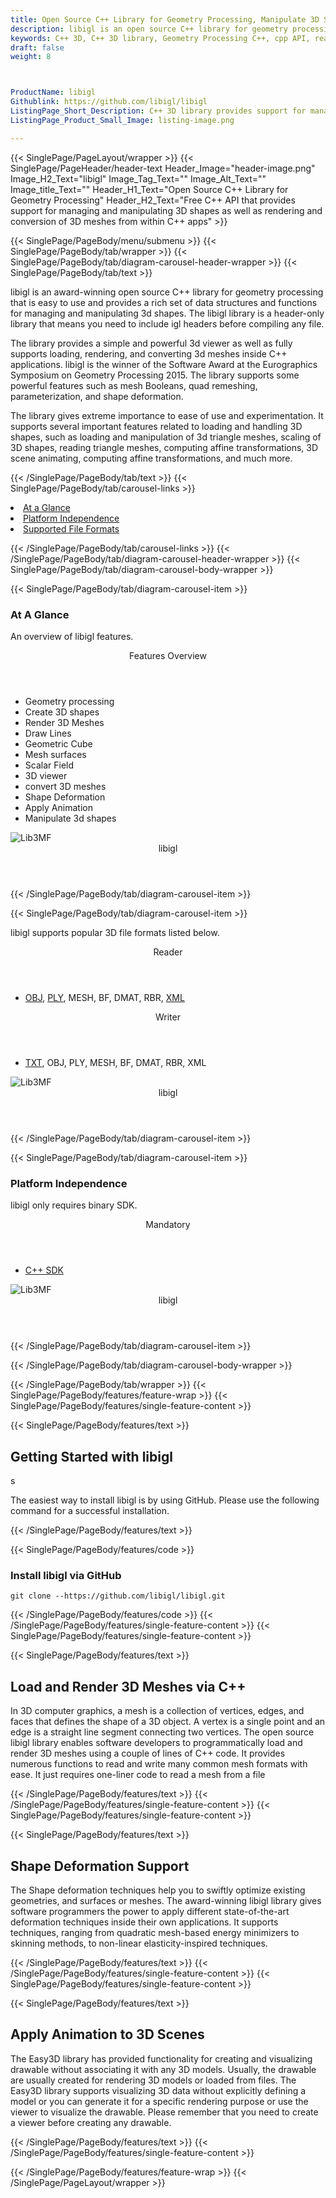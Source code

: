 ```yaml
---
title: Open Source C++ Library for Geometry Processing, Manipulate 3D Shapes
description: libigl is an open source C++ library for geometry processing, handling of 3D shapes, scaling, reading triangle meshes, 3D scene animating & more
keywords: C++ 3D, C++ 3D library, Geometry Processing C++, cpp API, read 3D Files, write 3D Files, convert 3D Files, Open Source 3D library, Render 3D files, Open Source Cpp Library, 3D Modeling creation, read 3D Files Rendering, 3D Files Processing, 3d viewer support, 3d triangle meshes, scaling of 3D shapes
draft: false
weight: 8



ProductName: libigl 
Githublink: https://github.com/libigl/libigl
ListingPage_Short_Description: C++ 3D library provides support for managing and manipulating 3D shapes as well as loading and rendering 3D meshes with ease
ListingPage_Product_Small_Image: listing-image.png 

---
```


{{< SinglePage/PageLayout/wrapper >}}
{{< SinglePage/PageHeader/header-text
Header_Image="header-image.png"
Image_H2_Text="libigl"
Image_Tag_Text=""
Image_Alt_Text=""
Image_title_Text=""
Header_H1_Text="Open Source C++ Library for Geometry Processing"
Header_H2_Text="Free C++ API that provides support for managing and manipulating 3D shapes as well as rendering and conversion of 3D meshes from within C++ apps" >}}

{{< SinglePage/PageBody/menu/submenu >}}
{{< SinglePage/PageBody/tab/wrapper >}}
{{< SinglePage/PageBody/tab/diagram-carousel-header-wrapper >}}
{{< SinglePage/PageBody/tab/text >}}



<p>libigl is an award-winning open source C++ library for geometry processing that is easy to use and provides a rich set of data structures and functions for managing and manipulating 3d shapes. The libigl library is a header-only library that means you need to include igl headers before compiling any file.</p>
<p>The library provides a simple and powerful 3d viewer as well as fully supports loading, rendering, and converting 3d meshes inside C++ applications. libigl is the winner of the Software Award at the Eurographics Symposium on Geometry Processing 2015. The library supports some powerful features such as mesh Booleans, quad remeshing, parameterization, and shape deformation.</p>
<p>The library gives extreme importance to ease of use and experimentation. It supports several important features related to loading and handling 3D shapes, such as loading and manipulation of 3d triangle meshes, scaling of 3D shapes, reading triangle meshes, computing affine transformations, 3D scene animating, computing affine transformations, and much more.</p>


{{< /SinglePage/PageBody/tab/text >}}
{{< SinglePage/PageBody/tab/carousel-links >}}

<li data-target="#diagramcarousel" data-slide-to="0"><a href="#">At a Glance</a></li>
<li data-target="#diagramcarousel" data-slide-to="2"><a href="#">Platform Independence</a></li>
<li data-target="#diagramcarousel" data-slide-to="1"><a class="activetab" href="#">Supported File Formats</a></li>


{{< /SinglePage/PageBody/tab/carousel-links >}}
{{< /SinglePage/PageBody/tab/diagram-carousel-header-wrapper >}}
{{< SinglePage/PageBody/tab/diagram-carousel-body-wrapper >}}

{{< SinglePage/PageBody/tab/diagram-carousel-item >}}
<h3>At A Glance</h3>
<p>An overview of libigl features.</p>
<div class="diagram1 d1-poi">
<div class="d1-row">
<div class="d1-col d1-right"><header>Features Overview</header>
<ul>
<li>Geometry processing</li>
<li>Create 3D shapes</li>
<li>Render 3D Meshes</li>
<li>Draw Lines</li>
<li>Geometric Cube</li>
<li>Mesh surfaces</li>
<li>Scalar Field</li>
<li>3D viewer</li>
<li>convert 3D meshes</li>
<li>Shape Deformation</li>
<li>Apply Animation</li>
<li>Manipulate 3d shapes</li>
</ul>
</div>
<!--/left-->
<div class="d1-col d1-right"> </div>
</div>
<div class="d1-logo"><img class="bg-white" src='listing-image.png' alt="Lib3MF"><header>libigl</header><footer><small></small></footer></div>
<!--/logo--></div>
<!--/diagram1-->
{{< /SinglePage/PageBody/tab/diagram-carousel-item >}}

{{< SinglePage/PageBody/tab/diagram-carousel-item >}}
<p>libigl supports popular 3D file formats listed below.</p>
<div class="diagram1 d2 d1-poi">
<div class="d1-row">
<div class="d1-col d1-left"><header><i class="fa fa-arrows-v"> </i> Reader</header>
<ul>
<li><a href="https://docs.fileformat.com/3d/obj/">OBJ</a>, <a href="https://docs.fileformat.com/3d/ply/">PLY</a>, MESH, BF, DMAT, RBR, <a href="https://docs.fileformat.com/web/xml/">XML</a></li>
</ul>
</div>
<!--/left-->
<div class="d1-col d1-right"><header><i class="fa fa-long-arrow-down"> </i> Writer</header>
<ul>
<li><a href="https://docs.fileformat.com/word-processing/txt/">TXT</a>, OBJ, PLY, MESH, BF, DMAT, RBR, XML</li>
</ul>
</div>
<!--/right--></div>
<!--/row-->
<div class="d1-logo"><img class="bg-white" src='listing-image.png' alt="Lib3MF"><header>libigl</header><footer><small></small></footer></div>
<!--/logo--></div>
<!--/diagram2-->
{{< /SinglePage/PageBody/tab/diagram-carousel-item >}}

{{< SinglePage/PageBody/tab/diagram-carousel-item >}}
<h3>Platform Independence</h3>
<p>libigl only requires binary SDK.</p>
<div class="diagram1 d1-poi">
<div class="d1-row">
<div class="d1-col d1-left"> </div>
<div class="d1-col d1-right"><header><i class="fa fa-cubes"> </i> Mandatory</header>
<ul>
<li><a href="https://github.com/3MFConsortium/lib3mf/releases">C++ SDK</a></li>
</ul>
</div>
<!--/left
<div class="d1-col d1-right">&nbsp;</div> --> <!--/right--></div>
<!--/row-->
<div class="d1-logo"><img class="bg-white" src='listing-image.png' alt="Lib3MF"><header>libigl</header><footer><small></small></footer></div>
<!--/logo--></div>
<!--/diagram2 -->
{{< /SinglePage/PageBody/tab/diagram-carousel-item >}}

{{< /SinglePage/PageBody/tab/diagram-carousel-body-wrapper >}}

{{< /SinglePage/PageBody/tab/wrapper >}}
{{< SinglePage/PageBody/features/feature-wrap >}}
{{< SinglePage/PageBody/features/single-feature-content >}}

{{< SinglePage/PageBody/features/text >}}
<h2 class="h2title">Getting Started with libigl</h2>s
<p>The easiest way to install libigl is by using GitHub. Please use the following command for a successful installation. </p>
{{< /SinglePage/PageBody/features/text >}}

{{< SinglePage/PageBody/features/code >}}
<h3><strong>Install libigl via GitHub</strong></h3>
<pre><code class="html">git clone --https://github.com/libigl/libigl.git </code></pre>


{{< /SinglePage/PageBody/features/code >}}
{{< /SinglePage/PageBody/features/single-feature-content >}}
{{< SinglePage/PageBody/features/single-feature-content >}}

{{< SinglePage/PageBody/features/text >}}
<h2 class="h2title">Load and Render 3D Meshes via C++</h2>
<p>In 3D computer graphics, a mesh is a collection of vertices, edges, and faces that defines the shape of a 3D object. A vertex is a single point and an edge is a straight line segment connecting two vertices. The open source libigl library enables software developers to programmatically load and render 3D meshes using a couple of lines of C++ code. It provides numerous functions to read and write many common mesh formats with ease. It just requires one-liner code to read a mesh from a file</p>

{{< /SinglePage/PageBody/features/text >}}
{{< /SinglePage/PageBody/features/single-feature-content >}}
{{< SinglePage/PageBody/features/single-feature-content >}}

{{< SinglePage/PageBody/features/text >}}
<h2 class="h2title">Shape Deformation Support</h2>
<p>The Shape deformation techniques help you to swiftly optimize existing geometries, and surfaces or meshes. The award-winning libigl library gives software programmers the power to apply different state-of-the-art deformation techniques inside their own applications. It supports techniques, ranging from quadratic mesh-based energy minimizers to skinning methods, to non-linear elasticity-inspired techniques.</p>

{{< /SinglePage/PageBody/features/text >}}
{{< /SinglePage/PageBody/features/single-feature-content >}}
{{< SinglePage/PageBody/features/single-feature-content >}}

{{< SinglePage/PageBody/features/text >}}
<h2 class="h2title">Apply Animation to 3D Scenes</h2>
<p>The Easy3D library has provided functionality for creating and visualizing drawable without associating it with any 3D models. Usually, the drawable are usually created for rendering 3D models or loaded from files. The Easy3D library supports visualizing 3D data without explicitly defining a model or you can generate it for a specific rendering purpose or use the viewer to visualize the drawable. Please remember that you need to create a viewer before creating any drawable.</p>

{{< /SinglePage/PageBody/features/text >}}
{{< /SinglePage/PageBody/features/single-feature-content >}}

{{< /SinglePage/PageBody/features/feature-wrap >}}
{{< /SinglePage/PageLayout/wrapper >}}